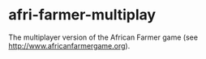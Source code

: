 afri-farmer-multiplay
=====================

The multiplayer version of the African Farmer game (see http://www.africanfarmergame.org).
